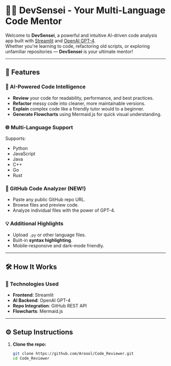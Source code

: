 # 👨‍🏫 DevSensei - Your Multi-Language Code Mentor

Welcome to **DevSensei**, a powerful and intuitive AI-driven code analysis app built with [Streamlit](https://streamlit.io/) and [OpenAI GPT-4](https://openai.com/gpt-4).  
Whether you're learning to code, refactoring old scripts, or exploring unfamiliar repositories — **DevSensei** is your ultimate mentor!

---

## 🚀 Features

### 🧠 AI-Powered Code Intelligence
- **Review** your code for readability, performance, and best practices.
- **Refactor** messy code into cleaner, more maintainable versions.
- **Explain** complex code like a friendly tutor would to a beginner.
- **Generate Flowcharts** using Mermaid.js for quick visual understanding.

### 🌐 Multi-Language Support
Supports:
- Python
- JavaScript
- Java
- C++
- Go
- Rust

### 🔗 GitHub Code Analyzer (NEW!)
- Paste any public GitHub repo URL.
- Browse files and preview code.
- Analyze individual files with the power of GPT-4.

### 💡 Additional Highlights
- Upload `.py` or other language files.
- Built-in **syntax highlighting**.
- Mobile-responsive and dark-mode friendly.

---

## 🛠️ How It Works

### 🔧 Technologies Used
- **Frontend**: Streamlit
- **AI Backend**: OpenAI GPT-4
- **Repo Integration**: GitHub REST API
- **Flowcharts**: Mermaid.js

---

## ⚙️ Setup Instructions

1. **Clone the repo:**
   ```bash
   git clone https://github.com/Aroool/Code_Reviewer.git
   cd Code_Reviewer
